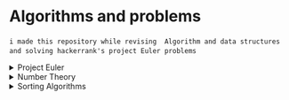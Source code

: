 # Algorithms and problems 
`i made this repository while revising  Algorithm and data structures and solving hackerrank's project Euler problems`

<details><summary>Project Euler</summary>
   
   ![project Euler](https://raw.githubusercontent.com/whoami-shubham/Algos-and-Problems/master/Project_Euler/hackerrank.png)

   - [#1](https://github.com/whoami-shubham/Algos-and-Problems/blob/master/Project_Euler/%231.cpp)
   - [#2](https://github.com/whoami-shubham/Algos-and-Problems/blob/master/Project_Euler/%232.cpp)
   - [#3](https://github.com/whoami-shubham/Algos-and-Problems/blob/master/Project_Euler/%233.cpp)
   - [#4](https://github.com/whoami-shubham/Algos-and-Problems/blob/master/Project_Euler/%234.cpp)
   - [#5](https://github.com/whoami-shubham/Algos-and-Problems/blob/master/Project_Euler/%235.cpp)
   - [#6](https://github.com/whoami-shubham/Algos-and-Problems/blob/master/Project_Euler/%236.cpp)
   - [#7](https://github.com/whoami-shubham/Algos-and-Problems/blob/master/Project_Euler/%237.cpp)
   - [#8](https://github.com/whoami-shubham/Algos-and-Problems/blob/master/Project_Euler/%238.cpp)
   - [#9](https://github.com/whoami-shubham/Algos-and-Problems/blob/master/Project_Euler/%239.cpp)
   - [#10](https://github.com/whoami-shubham/Algos-and-Problems/blob/master/Project_Euler/%2310.cpp)
   - [#11](https://github.com/whoami-shubham/Algos-and-Problems/blob/master/Project_Euler/%2311.cpp)
   - [#12](https://github.com/whoami-shubham/Algos-and-Problems/blob/master/Project_Euler/%2312.cpp)
   - [#13](https://github.com/whoami-shubham/Algos-and-Problems/blob/master/Project_Euler/%2313.cpp)
   - [#14](https://github.com/whoami-shubham/Algos-and-Problems/blob/master/Project_Euler/%2314.cpp)
   - [#15](https://github.com/whoami-shubham/Algos-and-Problems/blob/master/Project_Euler/%2315.cpp)
   - [#16](https://github.com/whoami-shubham/Algos-and-Problems/blob/master/Project_Euler/%2316.cpp)
   - [#17](https://github.com/whoami-shubham/Algos-and-Problems/blob/master/Project_Euler/%2317.cpp)
   - [#18](https://github.com/whoami-shubham/Algos-and-Problems/blob/master/Project_Euler/%2318.cpp)
   - [#19](https://github.com/whoami-shubham/Algos-and-Problems/blob/master/Project_Euler/%2319.cpp)
   - [#20](https://github.com/whoami-shubham/Algos-and-Problems/blob/master/Project_Euler/%2320.cpp)
   
</details>
<details><summary>Number Theory</summary>
  
  - [ Gcd ]()
  - [ Lcm ]()
  - [ Prime ]()
  - [ Sieve of Eratosthenes]()
  - [ Modular Exponentiation ]()
  
</details>
<details><summary>Sorting Algorithms</summary>
  
 - [ Bubble Sort]()
 - [ Bubble Sort 2]()
 - [ Insertion Sort]()
 -  Selection Sort
 - [ Merge Sort]()
 - Quick Sort
 
</details>
